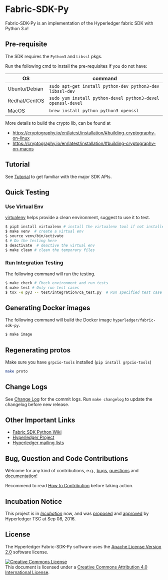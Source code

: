 # Fabric-SDK-Py

Fabric-SDK-Py is an implementation of the Hyperledger fabric SDK with Python 3.x!

## Pre-requisite

The SDK requires the `Python3` and `Libssl` pkgs.

Run the following cmd to install the pre-requisites if you do not have:

| OS | command |
| -- | ---------- |
| Ubuntu/Debian | `sudo apt-get install python-dev python3-dev libssl-dev` |
| Redhat/CentOS | `sudo yum install python-devel python3-devel openssl-devel` |
| MacOS | `brew install python python3 openssl` |

More details to build the crypto lib, can be found at

* https://cryptography.io/en/latest/installation/#building-cryptography-on-linux
* https://cryptography.io/en/latest/installation/#building-cryptography-on-macos

## Tutorial

See [Tutorial](docs/tutorial.md) to get familiar with the major SDK APIs.

## Quick Testing

### Use Virtual Env

[virtualenv](https://virtualenv.pypa.io) helps provide a clean environment, suggest to use it to test.

```sh
$ pip3 install virtualenv # install the virtualenv tool if not installed
$ make venv  # create a virtual env
$ source venv/bin/activate
$ # Do the testing here
$ deactivate  # deactive the virtual env
$ make clean # clean the temporary files
```

### Run Integration Testing
The following command will run the testing.
```sh
$ make check # Check environment and run tests
$ make test # Only run test cases
$ tox -e py3 -- test/integration/ca_test.py  # Run specified test case
```

## Generating Docker images
The following command will build the Docker image `hyperledger/fabric-sdk-py`.

```sh
$ make image
```

## Regenerating protos

Make sure you have `grpcio-tools` installed (`pip install grpcio-tools`)
```sh
make proto
```

## Change Logs
See [Change Log](CHANGELOG.md) for the commit logs. Run `make changelog` to update the changelog before new release.

## Other Important Links

* [Fabric SDK Python Wiki](https://wiki.hyperledger.org/display/fabric/Hyperledger+Fabric+SDK+Py)
* [Hyperledger Project](https://www.hyperledger.org)
* [Hyperledger mailing lists](http://lists.hyperledger.org/)

## Bug, Question and Code Contributions
Welcome for any kind of contributions, e.g., [bugs](https://jira.hyperledger.org/projects/FABP), [questions](https://chat.hyperledger.org/channel/fabric-sdk-py) and [documentation](https://github.com/hyperledger/fabric-sdk-py/tree/master/docs)!

Recommend to read [How to Contribution](CONTRIBUTING.md) before taking action.

## Incubation Notice

This project is in [_Incubation_](https://goo.gl/4edNRc) now, and was [proposed](https://docs.google.com/document/d/1N-KbwlFb7Oo_pTG2NjjLTqwlhqp_kjyv5fco7VH8WrE/) and [approved](http://lists.hyperledger.org/pipermail/hyperledger-tsc/2016-September/000292.html) by Hyperledger TSC at Sep 08, 2016.

## License <a name="license"></a>
The Hyperledger Fabric-SDK-Py software uses the [Apache License Version 2.0](LICENSE) software license.

<a rel="license" href="http://creativecommons.org/licenses/by/4.0/"><img alt="Creative Commons License" style="border-width:0" src="https://i.creativecommons.org/l/by/4.0/88x31.png" /></a><br />This document is licensed under a <a rel="license" href="http://creativecommons.org/licenses/by/4.0/">Creative Commons Attribution 4.0 International License</a>.
